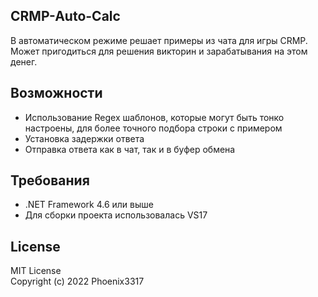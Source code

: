 ## CRMP-Auto-Calc 
В автоматическом режиме решает примеры из чата для игры CRMP. Может пригодиться для решения викторин и зарабатывания на этом денег.  

## Возможности
- Использование Regex шаблонов, которые могут быть тонко настроены, для более точного подбора строки с примером 
- Установка задержки ответа
- Отправка ответа как в чат, так и в буфер обмена  

## Требования
- .NET Framework 4.6 или выше
- Для сборки проекта использовалась VS17

## License
MIT License  
Copyright (c) 2022 Phoenix3317
